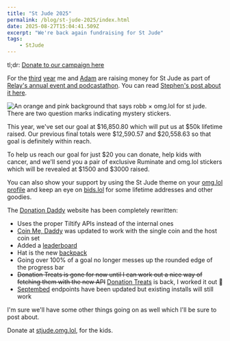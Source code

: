 ```yaml
---
title: "St Jude 2025"
permalink: /blog/st-jude-2025/index.html
date: 2025-08-27T15:04:41.509Z
excerpt: "We're back again fundraising for St Jude"
tags:
    - StJude
---
```


tl;dr: [Donate to our campaign here](https://stjude.omg.lol/)

For the [third](https://rknight.me/blog/st-jude-2023) [year](https://rknight.me/blog/st-jude-2024/) me and [Adam](https://neatnik.net) are raising money for St Jude as part of [Relay's annual event and podcastathon](https://relay.experience.stjude.org/). You can read [Stephen's post about it here](https://512pixels.net/2025/08/st-jude-2025/).

![An orange and pink background that says robb × omg.lol for st jude. There are two question marks indicating mystery stickers.](https://cdn.rknight.me/site/2025/stjude-2025-banner-hidden-stickers.png)

This year, we've set our goal at $16,850.80 which will put us at $50k lifetime raised. Our previous final totals were $12,590.57 and $20,558.63 so that goal is definitely within reach.

To help us reach our goal for just $20 you can donate, help kids with cancer, and we'll send you a pair of exclusive Ruminate and omg.lol stickers which will be revealed at $1500 and $3000 raised.

You can also show your support by using the St Jude theme on your [omg.lol profile](https://omg.lol) and keep an eye on [bids.lol](https://bids.lol) for some lifetime addresses and other goodies. 

The [Donation Daddy](https://donationdaddy.rknight.me) website has been completely rewritten:

- Uses the proper Tiltify APIs instead of the internal ones
- [Coin Me, Daddy](https://coinme.dad) was updated to work with the single coin and the host coin set
- Added a [leaderboard](https://donationdaddy.rknight.me/leaderboard)
- Hat is the new [backpack](backpackhelp.rknight.me)
- Going over 100% of a goal no longer messes up the rounded edge of the progress bar
- ~~Donation Treats is gone for now until I can work out a nice way of fetching them with the new API~~ [Donation Treats](https://donationtreats.rknight.me) is back, I worked it out 🎉
- [Septembed](https://septembed.rknight.me) endpoints have been updated but existing installs will still work

I'm sure we'll have some other things going on as well which I'll be sure to post about.

Donate at [stjude.omg.lol](https://stjude.omg.lol), for the kids.